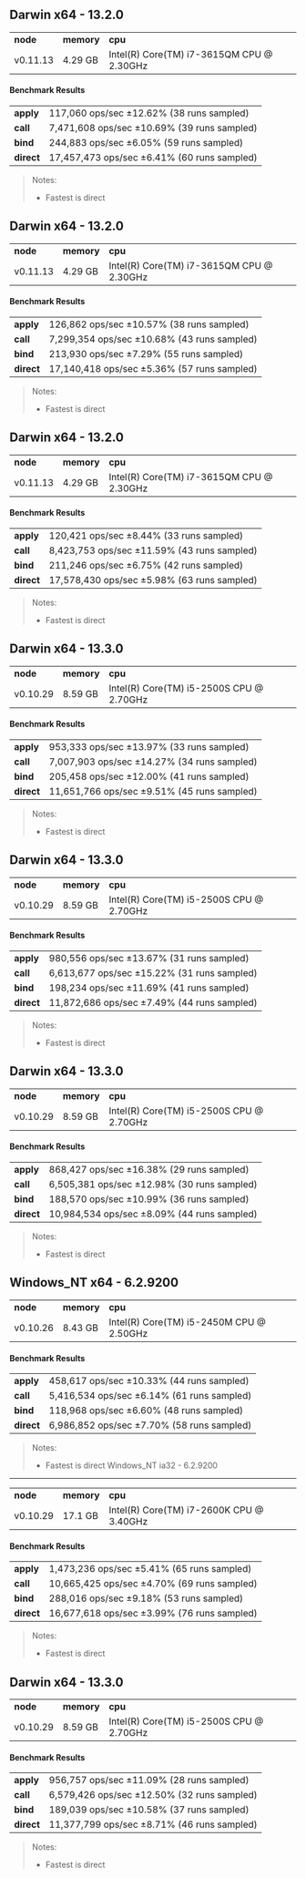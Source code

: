 Darwin x64 - 13.2.0
-----

<table><tr><td><b>node</b></td><td><b>memory</b></td><td><b>cpu</b></td></tr><tr><td>v0.11.13</td><td>4.29 GB</td><td>Intel(R) Core(TM) i7-3615QM CPU @ 2.30GHz</td></tr></table>

#### Benchmark Results ####

<table><tr><td><b>apply</b></td><td>117,060 ops/sec ±12.62% (38 runs sampled)
</td></tr><tr><td><b>call</b></td><td>7,471,608 ops/sec ±10.69% (39 runs sampled)
</td></tr><tr><td><b>bind</b></td><td>244,883 ops/sec ±6.05% (59 runs sampled)
</td></tr><tr><td><b>direct</b></td><td>17,457,473 ops/sec ±6.41% (60 runs sampled)
</td></tr></table>

> Notes:
> - Fastest is direct


Darwin x64 - 13.2.0
-----

<table><tr><td><b>node</b></td><td><b>memory</b></td><td><b>cpu</b></td></tr><tr><td>v0.11.13</td><td>4.29 GB</td><td>Intel(R) Core(TM) i7-3615QM CPU @ 2.30GHz</td></tr></table>

#### Benchmark Results ####

<table><tr><td><b>apply</b></td><td>126,862 ops/sec ±10.57% (38 runs sampled)
</td></tr><tr><td><b>call</b></td><td>7,299,354 ops/sec ±10.68% (43 runs sampled)
</td></tr><tr><td><b>bind</b></td><td>213,930 ops/sec ±7.29% (55 runs sampled)
</td></tr><tr><td><b>direct</b></td><td>17,140,418 ops/sec ±5.36% (57 runs sampled)
</td></tr></table>

> Notes:
> - Fastest is direct


Darwin x64 - 13.2.0
-----

<table><tr><td><b>node</b></td><td><b>memory</b></td><td><b>cpu</b></td></tr><tr><td>v0.11.13</td><td>4.29 GB</td><td>Intel(R) Core(TM) i7-3615QM CPU @ 2.30GHz</td></tr></table>

#### Benchmark Results ####

<table><tr><td><b>apply</b></td><td>120,421 ops/sec ±8.44% (33 runs sampled)
</td></tr><tr><td><b>call</b></td><td>8,423,753 ops/sec ±11.59% (43 runs sampled)
</td></tr><tr><td><b>bind</b></td><td>211,246 ops/sec ±6.75% (42 runs sampled)
</td></tr><tr><td><b>direct</b></td><td>17,578,430 ops/sec ±5.98% (63 runs sampled)
</td></tr></table>

> Notes:
> - Fastest is direct


Darwin x64 - 13.3.0
-----

<table><tr><td><b>node</b></td><td><b>memory</b></td><td><b>cpu</b></td></tr><tr><td>v0.10.29</td><td>8.59 GB</td><td>Intel(R) Core(TM) i5-2500S CPU @ 2.70GHz</td></tr></table>

#### Benchmark Results ####

<table><tr><td><b>apply</b></td><td>953,333 ops/sec ±13.97% (33 runs sampled)
</td></tr><tr><td><b>call</b></td><td>7,007,903 ops/sec ±14.27% (34 runs sampled)
</td></tr><tr><td><b>bind</b></td><td>205,458 ops/sec ±12.00% (41 runs sampled)
</td></tr><tr><td><b>direct</b></td><td>11,651,766 ops/sec ±9.51% (45 runs sampled)
</td></tr></table>

> Notes:
> - Fastest is direct


Darwin x64 - 13.3.0
-----

<table><tr><td><b>node</b></td><td><b>memory</b></td><td><b>cpu</b></td></tr><tr><td>v0.10.29</td><td>8.59 GB</td><td>Intel(R) Core(TM) i5-2500S CPU @ 2.70GHz</td></tr></table>

#### Benchmark Results ####

<table><tr><td><b>apply</b></td><td>980,556 ops/sec ±13.67% (31 runs sampled)
</td></tr><tr><td><b>call</b></td><td>6,613,677 ops/sec ±15.22% (31 runs sampled)
</td></tr><tr><td><b>bind</b></td><td>198,234 ops/sec ±11.69% (41 runs sampled)
</td></tr><tr><td><b>direct</b></td><td>11,872,686 ops/sec ±7.49% (44 runs sampled)
</td></tr></table>

> Notes:
> - Fastest is direct


Darwin x64 - 13.3.0
-----

<table><tr><td><b>node</b></td><td><b>memory</b></td><td><b>cpu</b></td></tr><tr><td>v0.10.29</td><td>8.59 GB</td><td>Intel(R) Core(TM) i5-2500S CPU @ 2.70GHz</td></tr></table>

#### Benchmark Results ####

<table><tr><td><b>apply</b></td><td>868,427 ops/sec ±16.38% (29 runs sampled)
</td></tr><tr><td><b>call</b></td><td>6,505,381 ops/sec ±12.98% (30 runs sampled)
</td></tr><tr><td><b>bind</b></td><td>188,570 ops/sec ±10.99% (36 runs sampled)
</td></tr><tr><td><b>direct</b></td><td>10,984,534 ops/sec ±8.09% (44 runs sampled)
</td></tr></table>

> Notes:
> - Fastest is direct


Windows_NT x64 - 6.2.9200
-----

<table><tr><td><b>node</b></td><td><b>memory</b></td><td><b>cpu</b></td></tr><tr><td>v0.10.26</td><td>8.43 GB</td><td>Intel(R) Core(TM) i5-2450M CPU @ 2.50GHz</td></tr></table>

#### Benchmark Results ####

<table><tr><td><b>apply</b></td><td>458,617 ops/sec ±10.33% (44 runs sampled)
</td></tr><tr><td><b>call</b></td><td>5,416,534 ops/sec ±6.14% (61 runs sampled)
</td></tr><tr><td><b>bind</b></td><td>118,968 ops/sec ±6.60% (48 runs sampled)
</td></tr><tr><td><b>direct</b></td><td>6,986,852 ops/sec ±7.70% (58 runs sampled)
</td></tr>

</table>

> Notes:
> - Fastest is direct
Windows_NT ia32 - 6.2.9200
-----

<table><tr><td><b>node</b></td><td><b>memory</b></td><td><b>cpu</b></td></tr><tr><td>v0.10.29</td><td>17.1 GB</td><td>Intel(R) Core(TM) i7-2600K CPU @ 3.40GHz</td></tr></table>

#### Benchmark Results ####

<table><tr><td><b>apply</b></td><td>1,473,236 ops/sec ±5.41% (65 runs sampled)
</td></tr><tr><td><b>call</b></td><td>10,665,425 ops/sec ±4.70% (69 runs sampled)
</td></tr><tr><td><b>bind</b></td><td>288,016 ops/sec ±9.18% (53 runs sampled)
</td></tr><tr><td><b>direct</b></td><td>16,677,618 ops/sec ±3.99% (76 runs sampled)
</td></tr></table>

> Notes:
> - Fastest is direct


Darwin x64 - 13.3.0
-----

<table><tr><td><b>node</b></td><td><b>memory</b></td><td><b>cpu</b></td></tr><tr><td>v0.10.29</td><td>8.59 GB</td><td>Intel(R) Core(TM) i5-2500S CPU @ 2.70GHz</td></tr></table>

#### Benchmark Results ####

<table><tr><td><b>apply</b></td><td>956,757 ops/sec ±11.09% (28 runs sampled)
</td></tr><tr><td><b>call</b></td><td>6,579,426 ops/sec ±12.50% (32 runs sampled)
</td></tr><tr><td><b>bind</b></td><td>189,039 ops/sec ±10.58% (37 runs sampled)
</td></tr><tr><td><b>direct</b></td><td>11,377,799 ops/sec ±8.71% (46 runs sampled)
</td></tr></table>

> Notes:
> - Fastest is direct


